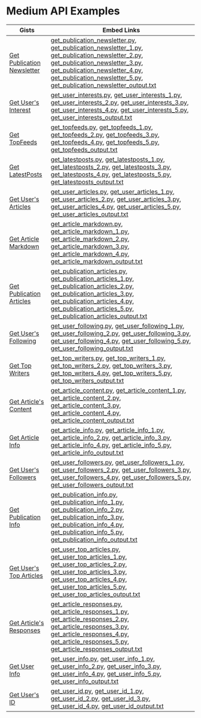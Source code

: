 # Medium API Examples

| Gists | Embed Links |
| --- | --- |
| [Get Publication Newsletter](https://gist.github.com/weeping-angel/4690dfa2431d3909789917a45183eb5f) | [get_publication_newsletter.py](https://gist.github.com/weeping-angel/4690dfa2431d3909789917a45183eb5f.js?file=get_publication_newsletter.py), [get_publication_newsletter_1.py](https://gist.github.com/weeping-angel/4690dfa2431d3909789917a45183eb5f.js?file=get_publication_newsletter_1.py), [get_publication_newsletter_2.py](https://gist.github.com/weeping-angel/4690dfa2431d3909789917a45183eb5f.js?file=get_publication_newsletter_2.py), [get_publication_newsletter_3.py](https://gist.github.com/weeping-angel/4690dfa2431d3909789917a45183eb5f.js?file=get_publication_newsletter_3.py), [get_publication_newsletter_4.py](https://gist.github.com/weeping-angel/4690dfa2431d3909789917a45183eb5f.js?file=get_publication_newsletter_4.py), [get_publication_newsletter_5.py](https://gist.github.com/weeping-angel/4690dfa2431d3909789917a45183eb5f.js?file=get_publication_newsletter_5.py), [get_publication_newsletter_output.txt](https://gist.github.com/weeping-angel/4690dfa2431d3909789917a45183eb5f.js?file=get_publication_newsletter_output.txt)
| [Get User's Interest](https://gist.github.com/weeping-angel/9f5e2e0d2ce6d00694406dcd7487d5b3) | [get_user_interests.py](https://gist.github.com/weeping-angel/9f5e2e0d2ce6d00694406dcd7487d5b3.js?file=get_user_interests.py), [get_user_interests_1.py](https://gist.github.com/weeping-angel/9f5e2e0d2ce6d00694406dcd7487d5b3.js?file=get_user_interests_1.py), [get_user_interests_2.py](https://gist.github.com/weeping-angel/9f5e2e0d2ce6d00694406dcd7487d5b3.js?file=get_user_interests_2.py), [get_user_interests_3.py](https://gist.github.com/weeping-angel/9f5e2e0d2ce6d00694406dcd7487d5b3.js?file=get_user_interests_3.py), [get_user_interests_4.py](https://gist.github.com/weeping-angel/9f5e2e0d2ce6d00694406dcd7487d5b3.js?file=get_user_interests_4.py), [get_user_interests_5.py](https://gist.github.com/weeping-angel/9f5e2e0d2ce6d00694406dcd7487d5b3.js?file=get_user_interests_5.py), [get_user_interests_output.txt](https://gist.github.com/weeping-angel/9f5e2e0d2ce6d00694406dcd7487d5b3.js?file=get_user_interests_output.txt)
| [Get TopFeeds](https://gist.github.com/weeping-angel/72a58e9bc6b969a7d8053d624715790f) | [get_topfeeds.py](https://gist.github.com/weeping-angel/72a58e9bc6b969a7d8053d624715790f.js?file=get_topfeeds.py), [get_topfeeds_1.py](https://gist.github.com/weeping-angel/72a58e9bc6b969a7d8053d624715790f.js?file=get_topfeeds_1.py), [get_topfeeds_2.py](https://gist.github.com/weeping-angel/72a58e9bc6b969a7d8053d624715790f.js?file=get_topfeeds_2.py), [get_topfeeds_3.py](https://gist.github.com/weeping-angel/72a58e9bc6b969a7d8053d624715790f.js?file=get_topfeeds_3.py), [get_topfeeds_4.py](https://gist.github.com/weeping-angel/72a58e9bc6b969a7d8053d624715790f.js?file=get_topfeeds_4.py), [get_topfeeds_5.py](https://gist.github.com/weeping-angel/72a58e9bc6b969a7d8053d624715790f.js?file=get_topfeeds_5.py), [get_topfeeds_output.txt](https://gist.github.com/weeping-angel/72a58e9bc6b969a7d8053d624715790f.js?file=get_topfeeds_output.txt)
| [Get LatestPosts](https://gist.github.com/weeping-angel/5e47c3732280e37887c8adbd9b0efa3b) | [get_latestposts.py](https://gist.github.com/weeping-angel/5e47c3732280e37887c8adbd9b0efa3b.js?file=get_latestposts.py), [get_latestposts_1.py](https://gist.github.com/weeping-angel/5e47c3732280e37887c8adbd9b0efa3b.js?file=get_latestposts_1.py), [get_latestposts_2.py](https://gist.github.com/weeping-angel/5e47c3732280e37887c8adbd9b0efa3b.js?file=get_latestposts_2.py), [get_latestposts_3.py](https://gist.github.com/weeping-angel/5e47c3732280e37887c8adbd9b0efa3b.js?file=get_latestposts_3.py), [get_latestposts_4.py](https://gist.github.com/weeping-angel/5e47c3732280e37887c8adbd9b0efa3b.js?file=get_latestposts_4.py), [get_latestposts_5.py](https://gist.github.com/weeping-angel/5e47c3732280e37887c8adbd9b0efa3b.js?file=get_latestposts_5.py), [get_latestposts_output.txt](https://gist.github.com/weeping-angel/5e47c3732280e37887c8adbd9b0efa3b.js?file=get_latestposts_output.txt)
| [Get User's Articles](https://gist.github.com/weeping-angel/9029e637155ebc4038ecc3930af93913) | [get_user_articles.py](https://gist.github.com/weeping-angel/9029e637155ebc4038ecc3930af93913.js?file=get_user_articles.py), [get_user_articles_1.py](https://gist.github.com/weeping-angel/9029e637155ebc4038ecc3930af93913.js?file=get_user_articles_1.py), [get_user_articles_2.py](https://gist.github.com/weeping-angel/9029e637155ebc4038ecc3930af93913.js?file=get_user_articles_2.py), [get_user_articles_3.py](https://gist.github.com/weeping-angel/9029e637155ebc4038ecc3930af93913.js?file=get_user_articles_3.py), [get_user_articles_4.py](https://gist.github.com/weeping-angel/9029e637155ebc4038ecc3930af93913.js?file=get_user_articles_4.py), [get_user_articles_5.py](https://gist.github.com/weeping-angel/9029e637155ebc4038ecc3930af93913.js?file=get_user_articles_5.py), [get_user_articles_output.txt](https://gist.github.com/weeping-angel/9029e637155ebc4038ecc3930af93913.js?file=get_user_articles_output.txt)
| [Get Article Markdown](https://gist.github.com/weeping-angel/f361d734893eabe095492e86c5f5b1aa) | [get_article_markdown.py](https://gist.github.com/weeping-angel/f361d734893eabe095492e86c5f5b1aa.js?file=get_article_markdown.py), [get_article_markdown_1.py](https://gist.github.com/weeping-angel/f361d734893eabe095492e86c5f5b1aa.js?file=get_article_markdown_1.py), [get_article_markdown_2.py](https://gist.github.com/weeping-angel/f361d734893eabe095492e86c5f5b1aa.js?file=get_article_markdown_2.py), [get_article_markdown_3.py](https://gist.github.com/weeping-angel/f361d734893eabe095492e86c5f5b1aa.js?file=get_article_markdown_3.py), [get_article_markdown_4.py](https://gist.github.com/weeping-angel/f361d734893eabe095492e86c5f5b1aa.js?file=get_article_markdown_4.py), [get_article_markdown_output.txt](https://gist.github.com/weeping-angel/f361d734893eabe095492e86c5f5b1aa.js?file=get_article_markdown_output.txt)
| [Get Publication Articles](https://gist.github.com/weeping-angel/ae1f46c117a69428218beb74fc641c3e) | [get_publication_articles.py](https://gist.github.com/weeping-angel/ae1f46c117a69428218beb74fc641c3e.js?file=get_publication_articles.py), [get_publication_articles_1.py](https://gist.github.com/weeping-angel/ae1f46c117a69428218beb74fc641c3e.js?file=get_publication_articles_1.py), [get_publication_articles_2.py](https://gist.github.com/weeping-angel/ae1f46c117a69428218beb74fc641c3e.js?file=get_publication_articles_2.py), [get_publication_articles_3.py](https://gist.github.com/weeping-angel/ae1f46c117a69428218beb74fc641c3e.js?file=get_publication_articles_3.py), [get_publication_articles_4.py](https://gist.github.com/weeping-angel/ae1f46c117a69428218beb74fc641c3e.js?file=get_publication_articles_4.py), [get_publication_articles_5.py](https://gist.github.com/weeping-angel/ae1f46c117a69428218beb74fc641c3e.js?file=get_publication_articles_5.py), [get_publication_articles_output.txt](https://gist.github.com/weeping-angel/ae1f46c117a69428218beb74fc641c3e.js?file=get_publication_articles_output.txt)
| [Get User's Following](https://gist.github.com/weeping-angel/cc9b4660765d52bff85fa9a80c66002c) | [get_user_following.py](https://gist.github.com/weeping-angel/cc9b4660765d52bff85fa9a80c66002c.js?file=get_user_following.py), [get_user_following_1.py](https://gist.github.com/weeping-angel/cc9b4660765d52bff85fa9a80c66002c.js?file=get_user_following_1.py), [get_user_following_2.py](https://gist.github.com/weeping-angel/cc9b4660765d52bff85fa9a80c66002c.js?file=get_user_following_2.py), [get_user_following_3.py](https://gist.github.com/weeping-angel/cc9b4660765d52bff85fa9a80c66002c.js?file=get_user_following_3.py), [get_user_following_4.py](https://gist.github.com/weeping-angel/cc9b4660765d52bff85fa9a80c66002c.js?file=get_user_following_4.py), [get_user_following_5.py](https://gist.github.com/weeping-angel/cc9b4660765d52bff85fa9a80c66002c.js?file=get_user_following_5.py), [get_user_following_output.txt](https://gist.github.com/weeping-angel/cc9b4660765d52bff85fa9a80c66002c.js?file=get_user_following_output.txt)
| [Get Top Writers](https://gist.github.com/weeping-angel/eecb654b0b04224de5473167302e964a) | [get_top_writers.py](https://gist.github.com/weeping-angel/eecb654b0b04224de5473167302e964a.js?file=get_top_writers.py), [get_top_writers_1.py](https://gist.github.com/weeping-angel/eecb654b0b04224de5473167302e964a.js?file=get_top_writers_1.py), [get_top_writers_2.py](https://gist.github.com/weeping-angel/eecb654b0b04224de5473167302e964a.js?file=get_top_writers_2.py), [get_top_writers_3.py](https://gist.github.com/weeping-angel/eecb654b0b04224de5473167302e964a.js?file=get_top_writers_3.py), [get_top_writers_4.py](https://gist.github.com/weeping-angel/eecb654b0b04224de5473167302e964a.js?file=get_top_writers_4.py), [get_top_writers_5.py](https://gist.github.com/weeping-angel/eecb654b0b04224de5473167302e964a.js?file=get_top_writers_5.py), [get_top_writers_output.txt](https://gist.github.com/weeping-angel/eecb654b0b04224de5473167302e964a.js?file=get_top_writers_output.txt)
| [Get Article's Content](https://gist.github.com/weeping-angel/dc469baf9aa845282773c50bad54bb4f) | [get_article_content.py](https://gist.github.com/weeping-angel/dc469baf9aa845282773c50bad54bb4f.js?file=get_article_content.py), [get_article_content_1.py](https://gist.github.com/weeping-angel/dc469baf9aa845282773c50bad54bb4f.js?file=get_article_content_1.py), [get_article_content_2.py](https://gist.github.com/weeping-angel/dc469baf9aa845282773c50bad54bb4f.js?file=get_article_content_2.py), [get_article_content_3.py](https://gist.github.com/weeping-angel/dc469baf9aa845282773c50bad54bb4f.js?file=get_article_content_3.py), [get_article_content_4.py](https://gist.github.com/weeping-angel/dc469baf9aa845282773c50bad54bb4f.js?file=get_article_content_4.py), [get_article_content_output.txt](https://gist.github.com/weeping-angel/dc469baf9aa845282773c50bad54bb4f.js?file=get_article_content_output.txt)
| [Get Article Info](https://gist.github.com/weeping-angel/4cfd6c9716cb4c4763ffd20bb820e9c8) | [get_article_info.py](https://gist.github.com/weeping-angel/4cfd6c9716cb4c4763ffd20bb820e9c8.js?file=get_article_info.py), [get_article_info_1.py](https://gist.github.com/weeping-angel/4cfd6c9716cb4c4763ffd20bb820e9c8.js?file=get_article_info_1.py), [get_article_info_2.py](https://gist.github.com/weeping-angel/4cfd6c9716cb4c4763ffd20bb820e9c8.js?file=get_article_info_2.py), [get_article_info_3.py](https://gist.github.com/weeping-angel/4cfd6c9716cb4c4763ffd20bb820e9c8.js?file=get_article_info_3.py), [get_article_info_4.py](https://gist.github.com/weeping-angel/4cfd6c9716cb4c4763ffd20bb820e9c8.js?file=get_article_info_4.py), [get_article_info_5.py](https://gist.github.com/weeping-angel/4cfd6c9716cb4c4763ffd20bb820e9c8.js?file=get_article_info_5.py), [get_article_info_output.txt](https://gist.github.com/weeping-angel/4cfd6c9716cb4c4763ffd20bb820e9c8.js?file=get_article_info_output.txt)
| [Get User's Followers](https://gist.github.com/weeping-angel/7432d0edaa73d690b3e84224dd127d0c) | [get_user_followers.py](https://gist.github.com/weeping-angel/7432d0edaa73d690b3e84224dd127d0c.js?file=get_user_followers.py), [get_user_followers_1.py](https://gist.github.com/weeping-angel/7432d0edaa73d690b3e84224dd127d0c.js?file=get_user_followers_1.py), [get_user_followers_2.py](https://gist.github.com/weeping-angel/7432d0edaa73d690b3e84224dd127d0c.js?file=get_user_followers_2.py), [get_user_followers_3.py](https://gist.github.com/weeping-angel/7432d0edaa73d690b3e84224dd127d0c.js?file=get_user_followers_3.py), [get_user_followers_4.py](https://gist.github.com/weeping-angel/7432d0edaa73d690b3e84224dd127d0c.js?file=get_user_followers_4.py), [get_user_followers_5.py](https://gist.github.com/weeping-angel/7432d0edaa73d690b3e84224dd127d0c.js?file=get_user_followers_5.py), [get_user_followers_output.txt](https://gist.github.com/weeping-angel/7432d0edaa73d690b3e84224dd127d0c.js?file=get_user_followers_output.txt)
| [Get Publication Info](https://gist.github.com/weeping-angel/1f9ee9f7fe6f31ba0a26d537ccc2c145) | [get_publication_info.py](https://gist.github.com/weeping-angel/1f9ee9f7fe6f31ba0a26d537ccc2c145.js?file=get_publication_info.py), [get_publication_info_1.py](https://gist.github.com/weeping-angel/1f9ee9f7fe6f31ba0a26d537ccc2c145.js?file=get_publication_info_1.py), [get_publication_info_2.py](https://gist.github.com/weeping-angel/1f9ee9f7fe6f31ba0a26d537ccc2c145.js?file=get_publication_info_2.py), [get_publication_info_3.py](https://gist.github.com/weeping-angel/1f9ee9f7fe6f31ba0a26d537ccc2c145.js?file=get_publication_info_3.py), [get_publication_info_4.py](https://gist.github.com/weeping-angel/1f9ee9f7fe6f31ba0a26d537ccc2c145.js?file=get_publication_info_4.py), [get_publication_info_5.py](https://gist.github.com/weeping-angel/1f9ee9f7fe6f31ba0a26d537ccc2c145.js?file=get_publication_info_5.py), [get_publication_info_output.txt](https://gist.github.com/weeping-angel/1f9ee9f7fe6f31ba0a26d537ccc2c145.js?file=get_publication_info_output.txt)
| [Get User's Top Articles](https://gist.github.com/weeping-angel/75c9cbd400470261dd25a2b9354dd279) | [get_user_top_articles.py](https://gist.github.com/weeping-angel/75c9cbd400470261dd25a2b9354dd279.js?file=get_user_top_articles.py), [get_user_top_articles_1.py](https://gist.github.com/weeping-angel/75c9cbd400470261dd25a2b9354dd279.js?file=get_user_top_articles_1.py), [get_user_top_articles_2.py](https://gist.github.com/weeping-angel/75c9cbd400470261dd25a2b9354dd279.js?file=get_user_top_articles_2.py), [get_user_top_articles_3.py](https://gist.github.com/weeping-angel/75c9cbd400470261dd25a2b9354dd279.js?file=get_user_top_articles_3.py), [get_user_top_articles_4.py](https://gist.github.com/weeping-angel/75c9cbd400470261dd25a2b9354dd279.js?file=get_user_top_articles_4.py), [get_user_top_articles_5.py](https://gist.github.com/weeping-angel/75c9cbd400470261dd25a2b9354dd279.js?file=get_user_top_articles_5.py), [get_user_top_articles_output.txt](https://gist.github.com/weeping-angel/75c9cbd400470261dd25a2b9354dd279.js?file=get_user_top_articles_output.txt)
| [Get Article's Responses](https://gist.github.com/weeping-angel/02c8403dd20baab9a92abe73253f89c1) | [get_article_responses.py](https://gist.github.com/weeping-angel/02c8403dd20baab9a92abe73253f89c1.js?file=get_article_responses.py), [get_article_responses_1.py](https://gist.github.com/weeping-angel/02c8403dd20baab9a92abe73253f89c1.js?file=get_article_responses_1.py), [get_article_responses_2.py](https://gist.github.com/weeping-angel/02c8403dd20baab9a92abe73253f89c1.js?file=get_article_responses_2.py), [get_article_responses_3.py](https://gist.github.com/weeping-angel/02c8403dd20baab9a92abe73253f89c1.js?file=get_article_responses_3.py), [get_article_responses_4.py](https://gist.github.com/weeping-angel/02c8403dd20baab9a92abe73253f89c1.js?file=get_article_responses_4.py), [get_article_responses_5.py](https://gist.github.com/weeping-angel/02c8403dd20baab9a92abe73253f89c1.js?file=get_article_responses_5.py), [get_article_responses_output.txt](https://gist.github.com/weeping-angel/02c8403dd20baab9a92abe73253f89c1.js?file=get_article_responses_output.txt)
| [Get User Info](https://gist.github.com/weeping-angel/59b73002c496c03e27e22a6f656bf8f0) | [get_user_info.py](https://gist.github.com/weeping-angel/59b73002c496c03e27e22a6f656bf8f0.js?file=get_user_info.py), [get_user_info_1.py](https://gist.github.com/weeping-angel/59b73002c496c03e27e22a6f656bf8f0.js?file=get_user_info_1.py), [get_user_info_2.py](https://gist.github.com/weeping-angel/59b73002c496c03e27e22a6f656bf8f0.js?file=get_user_info_2.py), [get_user_info_3.py](https://gist.github.com/weeping-angel/59b73002c496c03e27e22a6f656bf8f0.js?file=get_user_info_3.py), [get_user_info_4.py](https://gist.github.com/weeping-angel/59b73002c496c03e27e22a6f656bf8f0.js?file=get_user_info_4.py), [get_user_info_5.py](https://gist.github.com/weeping-angel/59b73002c496c03e27e22a6f656bf8f0.js?file=get_user_info_5.py), [get_user_info_output.txt](https://gist.github.com/weeping-angel/59b73002c496c03e27e22a6f656bf8f0.js?file=get_user_info_output.txt)
| [Get User's ID](https://gist.github.com/weeping-angel/c4e694ee6f2ede9d7261acd87152e8f7) | [get_user_id.py](https://gist.github.com/weeping-angel/c4e694ee6f2ede9d7261acd87152e8f7.js?file=get_user_id.py), [get_user_id_1.py](https://gist.github.com/weeping-angel/c4e694ee6f2ede9d7261acd87152e8f7.js?file=get_user_id_1.py), [get_user_id_2.py](https://gist.github.com/weeping-angel/c4e694ee6f2ede9d7261acd87152e8f7.js?file=get_user_id_2.py), [get_user_id_3.py](https://gist.github.com/weeping-angel/c4e694ee6f2ede9d7261acd87152e8f7.js?file=get_user_id_3.py), [get_user_id_4.py](https://gist.github.com/weeping-angel/c4e694ee6f2ede9d7261acd87152e8f7.js?file=get_user_id_4.py), [get_user_id_output.txt](https://gist.github.com/weeping-angel/c4e694ee6f2ede9d7261acd87152e8f7.js?file=get_user_id_output.txt)

